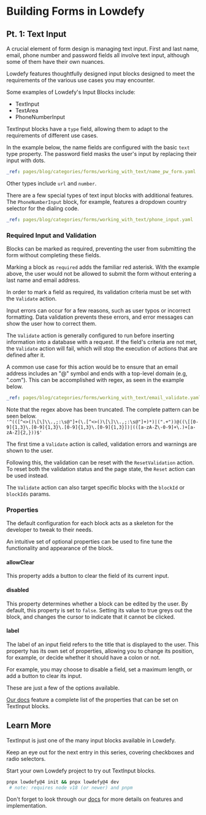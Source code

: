 # Building Forms in Lowdefy

## Pt. 1: Text Input

A crucial element of form design is managing text input.
First and last name, email, phone number and password fields all involve text input, although some of them have their own nuances.

Lowdefy features thoughtfully designed input blocks designed to meet the requirements of the various use cases you may encounter.

Some examples of Lowdefy's Input Blocks include:

- TextInput
- TextArea
- PhoneNumberInput

TextInput blocks have a `type` field, allowing them to adapt to the requirements of different use cases.

In the example below, the name fields are configured with the basic `text` type property.
The password field masks the user's input by replacing their input with dots.

```yaml ldf
_ref: pages/blog/categories/forms/working_with_text/name_pw_form.yaml
```

Other types include `url` and `number`.

There are a few special types of text input blocks with additional features.
The `PhoneNumberInput` block, for example, features a dropdown country selector for the dialing code.

```yaml ldf
_ref: pages/blog/categories/forms/working_with_text/phone_input.yaml
```

### Required Input and Validation

Blocks can be marked as required, preventing the user from submitting the form without completing these fields.

Marking a block as `required` adds the familiar red asterisk.
With the example above, the user would not be allowed to submit the form without entering a last name and email address.

In order to mark a field as required, its validation criteria must be set with the `Validate` action.

Input errors can occur for a few reasons, such as user typos or incorrect formatting.
Data validation prevents these errors, and error messages can show the user how to correct them.

The `Validate` action is generally configured to run before inserting information into a database with a request.
If the field's criteria are not met, the `Validate` action will fail, which will stop the execution of actions that are defined after it.

A common use case for this action would be to ensure that an email address includes an "@" symbol and ends with a top-level domain (e.g, ".com").
This can be accomplished with regex, as seen in the example below.

```yaml ldf
_ref: pages/blog/categories/forms/working_with_text/email_validate.yaml
```

Note that the regex above has been truncated. The complete pattern can be seen below.  
`'^(([^<>()\[\]\\.,;:\s@"]+(\.[^<>()\[\]\\.,;:\s@"]+)*)|(".+"))@((\[[0-9]{1,3}\.[0-9]{1,3}\.[0-9]{1,3}\.[0-9]{1,3}])|(([a-zA-Z\-0-9]+\.)+[a-zA-Z]{2,}))$'`

The first time a `Validate` action is called, validation errors and warnings are shown to the user.

Following this, the validation can be reset with the `ResetValidation` action. To reset both the validation status and the page state, the `Reset` action can be used instead.

The `Validate` action can also target specific blocks with the `blockId` or `blockIds` params.

### Properties

The default configuration for each block acts as a skeleton for the developer to tweak to their needs.

An intuitive set of optional properties can be used to fine tune the functionality and appearance of the block.

#### allowClear

This property adds a button to clear the field of its current input.

#### disabled

This property determines whether a block can be edited by the user.
By default, this property is set to `false`.
Setting its value to true greys out the block, and changes the cursor to indicate that it cannot be clicked.

#### label

The label of an input field refers to the title that is displayed to the user.
This property has its own set of properties, allowing you to change its position, for example, or decide whether it should have a colon or not.

For example, you may choose to disable a field, set a maximum length, or add a button to clear its input.

These are just a few of the options available.

[Our docs](https://docs.lowdefy.com/TextInput) feature a complete list of the properties that can be set on TextInput blocks.

## Learn More

TextInput is just one of the many input blocks available in Lowdefy.

Keep an eye out for the next entry in this series, covering checkboxes and radio selectors.

Start your own Lowdefy project to try out TextInput blocks.

```bash
pnpx lowdefy@4 init && pnpx lowdefy@4 dev
 # note: requires node v18 (or newer) and pnpm
```

Don't forget to look through our [docs](https://docs.lowdefy.com/TextInput) for more details on features and implementation.
